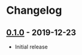 # Changelog

## [0.1.0] - 2019-12-23
- Initial release

[0.1.0]: https://github.com/m1/go-localize/tree/0.1.0